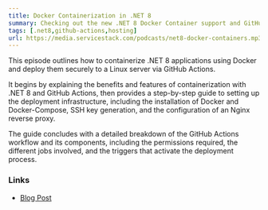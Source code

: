 ```yaml
---
title: Docker Containerization in .NET 8
summary: Checking out the new .NET 8 Docker Container support and GitHub Actions Deployments in new Project Templates
tags: [.net8,github-actions,hosting]
url: https://media.servicestack.com/podcasts/net8-docker-containers.mp3
---
```


This episode outlines how to containerize .NET 8 applications using Docker and deploy 
them securely to a Linux server via GitHub Actions. 

It begins by explaining the benefits and features of containerization with .NET 8 and 
GitHub Actions, then provides a step-by-step guide to setting up the deployment infrastructure, 
including the installation of Docker and Docker-Compose, SSH key generation, and the configuration 
of an Nginx reverse proxy. 

The guide concludes with a detailed breakdown of the GitHub Actions workflow and its components, 
including the permissions required, the different jobs involved, and the triggers that activate 
the deployment process.

### Links

- [Blog Post](/posts/net8-docker-containers)